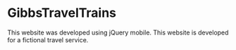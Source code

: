 # GibbsTravelTrains
This website was developed using jQuery mobile. This website is developed for a fictional travel service.
